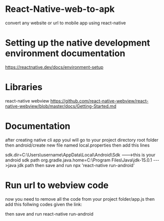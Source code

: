 # React-Native-web-to-apk
convert any website or url  to mobile app using react-native

# Setting up the native development environment documentation
https://reactnative.dev/docs/environment-setup

# Libraries
react-native webview
https://github.com/react-native-webview/react-native-webview/blob/master/docs/Getting-Started.md

# Documentation
after creating native cli app youl will go to your project directory
root folder then android/create new file named local.properties then add this lines

sdk.dir=C:\\Users\\username\\AppData\\Local\\Android\\Sdk  --->this is your android sdk path
org.gradle.java.home=C:\\Program Files\\Java\\jdk-15.0.1   --->java jdk path
then save and run npx 'react-native run-android'

# Run url to webview code
now you need to remove all the code from your project folder/app.js then add this follwing codes given the link:

then save and run react-native run-android




